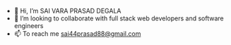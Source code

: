 - 👋 Hi, I’m SAI VARA PRASAD DEGALA
- 💞️ I’m looking to collaborate with full stack web developers and software engineers
- 📫 To reach me sai44prasad88@gmail.com

<!---
Saivaraprasad48/Saivaraprasad48 is a ✨ special ✨ repository because its `README.md` (this file) appears on your GitHub profile.
You can click the Preview link to take a look at your changes.
--->
